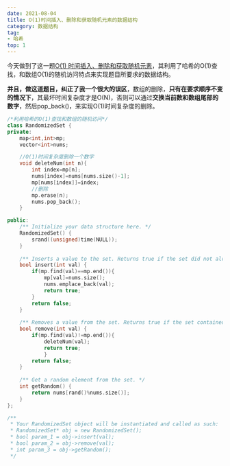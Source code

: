 ```yaml
---
date: 2021-08-04
title: O(1)时间插入、删除和获取随机元素的数据结构
category: 数据结构
tag: 
- 哈希
top: 1
---
```


今天做到了这一题[O(1) 时间插入、删除和获取随机元素](https://leetcode-cn.com/problems/insert-delete-getrandom-o1/)，其利用了哈希的O(1)查找，和数组O(1)的随机访问特点来实现题目所要求的数据结构。

<!-- more -->

**并且，做这道题目，纠正了我一个很大的误区**，数组的删除，**只有在要求顺序不变的情况下**，其最坏时间复杂度才是O(N)，否则可以通过**交换当前数和数组尾部的数字**，然后pop_back()，来实现O(1)时间复杂度的删除。



```cpp
/*利用哈希的O(1)查找和数组的随机访问*/
class RandomizedSet {
private:
    map<int,int>mp;
    vector<int>nums;

    //O(1)时间复杂度删除一个数字
    void deleteNum(int n){
        int index=mp[n];
        nums[index]=nums[nums.size()-1];
        mp[nums[index]]=index;
        //删除
        mp.erase(n);
        nums.pop_back();
    }

public:
    /** Initialize your data structure here. */
    RandomizedSet() {
        srand((unsigned)time(NULL));
    }
    
    /** Inserts a value to the set. Returns true if the set did not already contain the specified element. */
    bool insert(int val) {
        if(mp.find(val)==mp.end()){
            mp[val]=nums.size();
            nums.emplace_back(val);
            return true;
        }
        return false;
    }
    
    /** Removes a value from the set. Returns true if the set contained the specified element. */
    bool remove(int val) {
        if(mp.find(val)!=mp.end()){
            deleteNum(val);
            return true;
            }
        return false;
    }
    
    /** Get a random element from the set. */
    int getRandom() {
        return nums[rand()%nums.size()];
    }
};

/**
 * Your RandomizedSet object will be instantiated and called as such:
 * RandomizedSet* obj = new RandomizedSet();
 * bool param_1 = obj->insert(val);
 * bool param_2 = obj->remove(val);
 * int param_3 = obj->getRandom();
 */
```